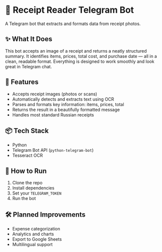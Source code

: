 # 🧾 Receipt Reader Telegram Bot

A Telegram bot that extracts and formats data from receipt photos.

## ✨ What It Does

This bot accepts an image of a receipt and returns a neatly structured summary. It identifies items, prices, total cost, and purchase date — all in a clean, readable format. Everything is designed to work smoothly and look great in Telegram chat.

## 🔧 Features

- Accepts receipt images (photos or scans)
- Automatically detects and extracts text using OCR
- Parses and formats key information: items, prices, total
- Returns the result in a beautifully formatted message
- Handles most standard Russian receipts

## 📦 Tech Stack

- Python
- Telegram Bot API (`python-telegram-bot`)
- Tesseract OCR

## 🚀 How to Run

1. Clone the repo
2. Install dependencies
3. Set your `TELEGRAM_TOKEN`
4. Run the bot

## 🛠️ Planned Improvements

- Expense categorization
- Analytics and charts
- Export to Google Sheets
- Multilingual support
